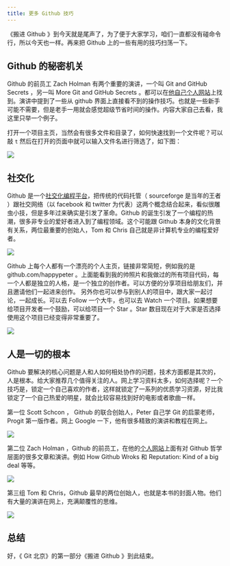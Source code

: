 ```yaml
---
title: 更多 Github 技巧
---
```


《搬进 Github 》到今天就是尾声了，为了便于大家学习，咱们一直都没有碰命令行，所以今天也一样。再来把 Github 上的一些有用的技巧扫荡一下。

## Github 的秘密机关

Github 的前员工 Zach Holman 有两个重要的演讲，一个叫 Git and GitHub Secrets ，另一叫 More Git and GitHub Secrets 。都可以在[他自己个人网站](http://zachholman.com/talks)上找到。演讲中提到了一些从 github 界面上直接看不到的操作技巧。也就是一些新手可能不需要，但是老手一用就会感觉超级节省时间的操作。内容大家自己去看，我这里只举一个例子。

打开一个项目主页，当然会有很多文件和目录了，如何快速找到一个文件呢？可以敲 `t` 然后在打开的页面中就可以输入文件名进行筛选了，如下图：

![](https://img.haoqicat.com/2019031810.jpg)


## 社交化

Github 是一个[社交化编程平台](https://guides.github.com/activities/socialize/)，把传统的代码托管（ sourceforge 是当年的王者 ）跟社交网络（以 facebook 和 twitter 为代表）这两个概念结合起来，看似很雕虫小技，但是多年过来确实是引发了革命。Github 的诞生引发了一个编程的热潮，很多非专业的爱好者进入到了编程领域。这个可能跟 Github 本身的文化背景有关系，两位最重要的创始人，Tom 和 Chris 自己就是非计算机专业的编程爱好者。

![](https://img.haoqicat.com/2019031811.jpg)


Github 上每个人都有一个漂亮的个人主页，链接非常简短，例如我的是 github.com/happypeter 。上面能看到我的帅照片和我做过的所有项目代码，每一个人都是独立的人格，是一个独立的创作者。可以方便的分享项目给朋友们，并且邀请他们一起进来创作。 另外你也可以参与到别人的项目中，跟大家一起讨论，一起成长。可以去 Follow 一个大牛，也可以去 Watch 一个项目。如果想要给项目开发者一个鼓励，可以给项目一个 Star 。Star 数目现在对于大家是否选择使用这个项目已经变得非常重要了。

![](https://img.haoqicat.com/2019031812.jpg)


## 人是一切的根本

Github 要解决的核心问题是人和人如何相处协作的问题，技术方面都是其次的，人是根本。给大家推荐几个值得关注的人。网上学习资料太多，如何选择呢？一个技巧是，锁定一个自己喜欢的作者，这样就锁定了一系列的优质学习资源，好比我锁定了一个自己热爱的明星，就会比较容易找到好的电影或者歌曲一样。

第一位 Scott Schcon ， Github 的联合创始人，Peter 自己学 Git 的启蒙老师， Progit 第一版作者。网上 Google 一下，他有很多精致的演讲和教程在网上。

![](https://img.haoqicat.com/2019031813.jpg)


第二位 Zach Holman ，Github 的前员工，在他的[个人网站](http://zachholman.com/)上面有对 Github 哲学层面的很多文章和演讲。例如 How Github Wroks 和 Reputation: Kind of a big deal 等等。

![](https://img.haoqicat.com/2019031814.jpg)


第三组 Tom 和 Chris，Github 最早的两位创始人，也就是本书的封面人物。他们有大量的演讲在网上，充满颠覆性的思维。

![](https://img.haoqicat.com/2019031815.jpg)


## 总结

好，《 Git 北京》的第一部分《搬进 Github 》到此结束。
